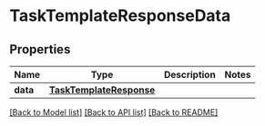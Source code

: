 # TaskTemplateResponseData

## Properties
Name | Type | Description | Notes
------------ | ------------- | ------------- | -------------
**data** | [**TaskTemplateResponse**](TaskTemplateResponse.md) |  | 

[[Back to Model list]](../README.md#documentation-for-models) [[Back to API list]](../README.md#documentation-for-api-endpoints) [[Back to README]](../README.md)

